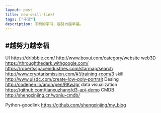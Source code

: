 ```yaml
---
layout: post
title: new-skill-link!
tags: ["干货"]
description: 不断的学习，越努力越幸福。
---
```


#越努力越幸福
---
UI
        https://dribbble.com/
        http://www.boxui.com/category/website
web3D
        https://throughthedark.withgoogle.com/
        https://robertsspaceindustries.com/starmap/search
        http://www.cryptarismission.com/#!/training-room/3
skill
        http://www.uisdc.com/create-low-poly-portrait
Desing
        http://codepen.io/anon/pen/RKwJgr
data visualization
        https://github.com/tianxuzhang/d3-api-demo
CMDB
        http://shengxinjing.cn/woniu-cmdb/

Python-goodlink
        https://github.com/shengxinjing/my_blog